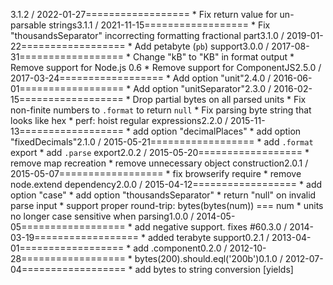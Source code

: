 3.1.2 / 2022-01-27==================  * Fix return value for un-parsable strings3.1.1 / 2021-11-15==================  * Fix "thousandsSeparator" incorrecting formatting fractional part3.1.0 / 2019-01-22==================  * Add petabyte (`pb`) support3.0.0 / 2017-08-31==================  * Change "kB" to "KB" in format output  * Remove support for Node.js 0.6  * Remove support for ComponentJS2.5.0 / 2017-03-24==================  * Add option "unit"2.4.0 / 2016-06-01==================  * Add option "unitSeparator"2.3.0 / 2016-02-15==================  * Drop partial bytes on all parsed units  * Fix non-finite numbers to `.format` to return `null`  * Fix parsing byte string that looks like hex  * perf: hoist regular expressions2.2.0 / 2015-11-13==================  * add option "decimalPlaces"  * add option "fixedDecimals"2.1.0 / 2015-05-21==================  * add `.format` export  * add `.parse` export2.0.2 / 2015-05-20==================  * remove map recreation  * remove unnecessary object construction2.0.1 / 2015-05-07==================  * fix browserify require  * remove node.extend dependency2.0.0 / 2015-04-12==================  * add option "case"  * add option "thousandsSeparator"  * return "null" on invalid parse input  * support proper round-trip: bytes(bytes(num)) === num  * units no longer case sensitive when parsing1.0.0 / 2014-05-05================== * add negative support. fixes #60.3.0 / 2014-03-19================== * added terabyte support0.2.1 / 2013-04-01==================  * add .component0.2.0 / 2012-10-28==================  * bytes(200).should.eql('200b')0.1.0 / 2012-07-04==================  * add bytes to string conversion [yields]